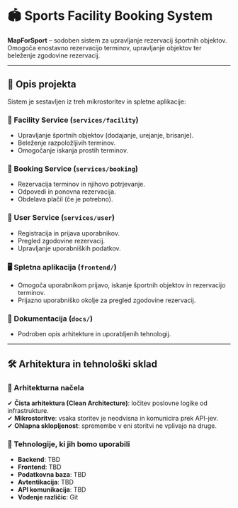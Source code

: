 # 🏟️ Sports Facility Booking System

**MapForSport** – sodoben sistem za upravljanje rezervacij športnih objektov. Omogoča enostavno rezervacijo terminov, upravljanje objektov ter beleženje zgodovine rezervacij.

---

## 📖 Opis projekta

Sistem je sestavljen iz treh mikrostoritev in spletne aplikacije:

### 🔹 Facility Service (`services/facility`)
- Upravljanje športnih objektov (dodajanje, urejanje, brisanje).
- Beleženje razpoložljivih terminov.
- Omogočanje iskanja prostih terminov.

### 🔹 Booking Service (`services/booking`)
- Rezervacija terminov in njihovo potrjevanje.
- Odpovedi in ponovna rezervacija.
- Obdelava plačil (če je potrebno).

### 🔹 User Service (`services/user`)
- Registracija in prijava uporabnikov.
- Pregled zgodovine rezervacij.
- Upravljanje uporabniških podatkov.

### 🖥️ Spletna aplikacija (`frontend/`)
- Omogoča uporabnikom prijavo, iskanje športnih objektov in rezervacijo terminov.
- Prijazno uporabniško okolje za pregled zgodovine rezervacij.

### 📄 Dokumentacija (`docs/`)
- Podroben opis arhitekture in uporabljenih tehnologij.

---

## 🛠️ Arhitektura in tehnološki sklad

### 🔸 Arhitekturna načela
✔ **Čista arhitektura (Clean Architecture)**: ločitev poslovne logike od infrastrukture.  
✔ **Mikrostoritve**: vsaka storitev je neodvisna in komunicira prek API-jev.  
✔ **Ohlapna sklopljenost**: spremembe v eni storitvi ne vplivajo na druge.  

### 🔸 Tehnologije, ki jih bomo uporabili
- **Backend**: TBD  
- **Frontend**: TBD  
- **Podatkovna baza**: TBD   
- **Avtentikacija**: TBD  
- **API komunikacija**: TBD  
- **Vodenje različic**: Git  


